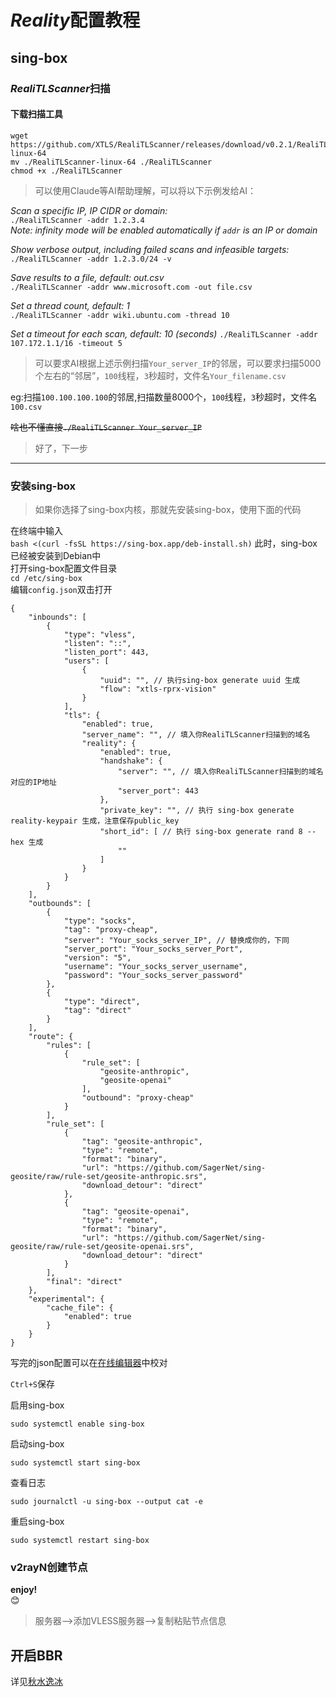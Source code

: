 # *Reality*配置教程

## sing-box

### *RealiTLScanner*扫描

#### 下载扫描工具

```
wget https://github.com/XTLS/RealiTLScanner/releases/download/v0.2.1/RealiTLScanner-linux-64
mv ./RealiTLScanner-linux-64 ./RealiTLScanner  
chmod +x ./RealiTLScanner
```

> 可以使用Claude等AI帮助理解，可以将以下示例发给AI：

*Scan a specific IP, IP CIDR or domain:*  
`./RealiTLScanner -addr 1.2.3.4`  
*Note: infinity mode will be enabled automatically if `addr` is an IP or domain*  

*Show verbose output, including failed scans and infeasible targets:*  
`./RealiTLScanner -addr 1.2.3.0/24 -v`

*Save results to a file, default: out.csv*  
`./RealiTLScanner -addr www.microsoft.com -out file.csv`

*Set a thread count, default: 1*  
`./RealiTLScanner -addr wiki.ubuntu.com -thread 10`

*Set a timeout for each scan, default: 10 (seconds)*
`./RealiTLScanner -addr 107.172.1.1/16 -timeout 5`

> 可以要求AI根据上述示例扫描`Your_server_IP`的邻居，可以要求扫描5000个左右的“邻居”，`100`线程，`3`秒超时，文件名`Your_filename.csv`

eg:扫描`100.100.100.100`的邻居,扫描数量8000个，`100`线程，`3`秒超时，文件名`100.csv`

~~啥也不懂直接`./RealiTLScanner Your_server_IP`~~  

> 好了，下一步

---  

### 安装sing-box

> 如果你选择了sing-box内核，那就先安装sing-box，使用下面的代码

在终端中输入  
```bash <(curl -fsSL https://sing-box.app/deb-install.sh)```
此时，sing-box已经被安装到Debian中  
打开sing-box配置文件目录  
```cd /etc/sing-box```  
编辑`config.json`双击打开  

```
{
    "inbounds": [
        {
            "type": "vless",
            "listen": "::",
            "listen_port": 443,
            "users": [
                {
                    "uuid": "", // 执行sing-box generate uuid 生成
                    "flow": "xtls-rprx-vision"
                }
            ],
            "tls": {
                "enabled": true,
                "server_name": "", // 填入你RealiTLScanner扫描到的域名
                "reality": {
                    "enabled": true,
                    "handshake": {
                        "server": "", // 填入你RealiTLScanner扫描到的域名对应的IP地址
                        "server_port": 443
                    },
                    "private_key": "", // 执行 sing-box generate reality-keypair 生成，注意保存public_key
                    "short_id": [ // 执行 sing-box generate rand 8 --hex 生成
                        ""
                    ]
                }
            }
        }
    ],
    "outbounds": [
        {
            "type": "socks",
            "tag": "proxy-cheap",
            "server": "Your_socks_server_IP", // 替换成你的，下同
            "server_port": "Your_socks_server_Port",
            "version": "5",
            "username": "Your_socks_server_username",
            "password": "Your_socks_server_password"
        },
        {
            "type": "direct",
            "tag": "direct"
        }
    ],
    "route": {
        "rules": [
            {
                "rule_set": [
                    "geosite-anthropic",
                    "geosite-openai"
                ],
                "outbound": "proxy-cheap"
            }
        ],
        "rule_set": [
            {
                "tag": "geosite-anthropic",
                "type": "remote",
                "format": "binary",
                "url": "https://github.com/SagerNet/sing-geosite/raw/rule-set/geosite-anthropic.srs",
                "download_detour": "direct"
            },
            {
                "tag": "geosite-openai",
                "type": "remote",
                "format": "binary",
                "url": "https://github.com/SagerNet/sing-geosite/raw/rule-set/geosite-openai.srs",
                "download_detour": "direct"
            }
        ],
        "final": "direct"
    },
    "experimental": {
        "cache_file": {
            "enabled": true
        }
    }
}
```
写完的json配置可以在[在线编辑器](https://jsonlint.com/)中校对  

`Ctrl+S`保存

启用sing-box

`sudo systemctl enable sing-box`

启动sing-box

`sudo systemctl start sing-box`

查看日志

`sudo journalctl -u sing-box --output cat -e`

重启sing-box

`sudo systemctl restart sing-box`

### v2rayN创建节点  
**enjoy!**  
😊  

> 服务器-->添加VLESS服务器-->复制粘贴节点信息

## 开启BBR  
详见[秋水逸冰](https://teddysun.com/489.html)